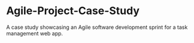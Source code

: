 # Agile-Project-Case-Study
A case study showcasing an Agile software development sprint for a task management web app.
